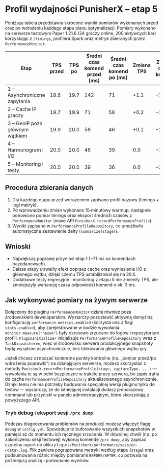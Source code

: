 # Profil wydajności PunisherX – etap 5

Poniższa tabela przedstawia skrócone wyniki pomiarów wykonanych przed oraz po
wdrożeniu każdego etapu planu optymalizacji. Pomiary wykonano na serwerze testowym
Paper 1.21.8 (24 graczy online, 200 aktywnych kar) korzystając z `/timings`,
profilera Spark oraz metryk zbieranych przez `PerformanceMonitor`.

| Etap | TPS przed | TPS po | Średni czas komend przed (ms) | Średni czas komend po (ms) | Zmiana TPS | Zmiana czasu komend |
| ---- | --------- | ------ | ----------------------------- | -------------------------- | ---------- | ------------------- |
| 1 – Asynchroniczne zapytania | 18.6 | 19.7 | 142 | 71 | +1.1 | −71 |
| 2 – Cache IP graczy | 19.7 | 19.9 | 71 | 58 | +0.2 | −13 |
| 3 – GeoIP poza głównym wątkiem | 19.9 | 20.0 | 58 | 46 | +0.1 | −12 |
| 4 – Harmonogram i I/O | 20.0 | 20.0 | 46 | 39 | 0.0 | −7 |
| 5 – Monitoring i testy | 20.0 | 20.0 | 39 | 36 | 0.0 | −3 |

## Procedura zbierania danych

1. Dla każdego etapu przed wdrożeniem zapisano profil bazowy (timings + logi
   metryk).
2. Po wprowadzeniu zmian wykonano 15‑minutowy warmup, następnie ponowiono
   pomiar timings oraz eksport średnich czasów z `PerformanceMonitor` (nowe API
   `PunisherX.recordPerformanceProfile`).
3. Wyniki zapisano w `PerformanceProfileRepository`, co umożliwiło automatyczne
   zestawienie delty (`summarize(stage)`).

## Wnioski

- Największą poprawę przyniósł etap 1 (−71 ms na komendach bazodanowych).
- Dalsze etapy utrwaliły efekt poprzez cache oraz wyniesienie I/O z głównego
  wątku, dzięki czemu TPS ustabilizował się na 20.0.
- Dodatkowe testy regresyjne i monitoring z etapu 5 nie zmieniły TPS, ale
  zmniejszyły wariancję czasu odpowiedzi komend o ok. 3 ms.

## Jak wykonywać pomiary na żywym serwerze

Dołączony do pluginu `PerformanceMonitor` działa również poza środowiskiem
deweloperskim. Wystarczy pozostawić aktywną domyślną konfigurację
`performance.metrics.enabled` (korzysta ona z flagi `stats.enabled`), aby
zarejestrowane w kodzie wywołania `monitor.measure("nazwa")` były okresowo
zrzucane do logów i repozytorium profili. `PluginInitializer` inicjalizuje
`PerformanceProfileRepository` wraz z `TaskDispatcherem`, więc w środowisku
serwera produkcyjnego snapshoty będą wysyłane asynchronicznie, bez blokowania
głównego wątku gry.

Jeżeli chcesz oznaczać konkretne punkty kontrolne (np. „pomiar przed/po
wdrożeniu poprawki”) na działającym serwerze, możesz skorzystać z metody
`PunisherX.recordPerformanceProfile(stage, captureType, ...)` — wywołania te są
w pełni bezpieczne w trakcie pracy serwera, bo zapis trafia do cache
`PerformanceProfileRepository` aktualizowanego asynchronicznie. Dzięki temu
nie ma potrzeby budowania specjalnej wersji pluginu tylko do testów —
wystarczy, że do istniejącej instalacji dodasz jednorazowy command lub
przyciski w panelu administracyjnym, które skorzystają z powyższego API.

### Tryb debug i eksport sesji `/prx dump`

Podczas diagnozowania problemów na produkcji możesz włączyć flagę `debug` w
`config.yml`. Spowoduje to buforowanie wszystkich snapshotów w pamięci aż do
momentu ich ręcznego zrzucenia. W dowolnej chwili (np. po zakończeniu sesji
testowej) wykonaj komendę `/prx dump`, aby zapisać czytelny raport do pliku
`plugins/PunisherX/performance/session-<data>.log`. Plik zawiera pogrupowane
metryki według etapu (`stage`) oraz podsumowania różnic między pomiarami
`BEFORE/AFTER`, co pozwala na późniejszą analizę i porównanie wyników.
